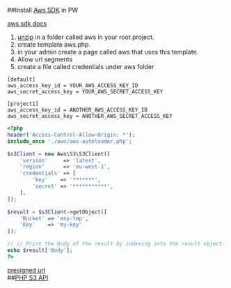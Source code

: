 ##Install [Aws SDK](http://docs.aws.amazon.com/aws-sdk-php/v3/guide/getting-started/installation.html) in PW

[aws sdk docs](http://docs.aws.amazon.com/aws-sdk-php/v3/guide/getting-started/index.html)   

1. [unzip](http://docs.aws.amazon.com/aws-sdk-php/v3/download/aws.zip) in a folder called aws in your root project.
2. create template aws.php.
3. in your admin create a page called aws that uses this template.
4. Allow url segments
5. create a file called credentials under aws folder

```
[default]
aws_access_key_id = YOUR_AWS_ACCESS_KEY_ID
aws_secret_access_key = YOUR_AWS_SECRET_ACCESS_KEY

[project1]
aws_access_key_id = ANOTHER_AWS_ACCESS_KEY_ID
aws_secret_access_key = ANOTHER_AWS_SECRET_ACCESS_KEY
```

```php
<?php 
header('Access-Control-Allow-Origin: *');
include_once './aws/aws-autoloader.php';

$s3Client = new Aws\S3\S3Client([
    'version'     => 'latest',
    'region'      => 'eu-west-1',
    'credentials' => [
        'key'    => '*******',
        'secret' => '***********',
    ],
]);

$result = $s3Client->getObject([
    'Bucket' => 'mny-tmp',
    'Key'    => 'my-key'
]);

// // Print the body of the result by indexing into the result object.
echo $result['Body'];
?>
```


[presigned url](http://docs.aws.amazon.com/aws-sdk-php/v3/guide/service/s3-presigned-url.html)   
##[PHP S3 API](http://docs.aws.amazon.com/aws-sdk-php/v2/guide/service-s3.html)

